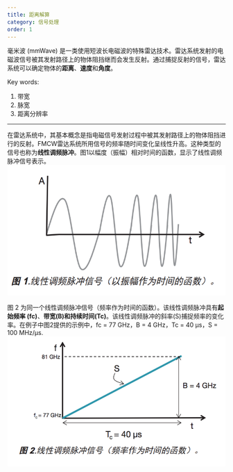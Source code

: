 ```yaml
---
title: 距离解算
category: 信号处理
order: 1
---
```


毫米波 (mmWave) 是一类使用短波长电磁波的特殊雷达技术。雷达系统发射的电磁波信号被其发射路径上的物体阻挡继而会发生反射。通过捕捉反射的信号，雷达系统可以确定物体的**距离**、**速度**和**角度**。

Key words:

1. 带宽
2. 脉宽
3. 距离分辨率

- - -

在雷达系统中，其基本概念是指电磁信号发射过程中被其发射路径上的物体阻挡进行的反射。FMCW雷达系统所用信号的频率随时间变化呈线性升高。这种类型的信号也称为**线性调频脉冲**。图1以幅度（振幅）相对时间的函数，显示了线性调频脉冲信号表示。
 <img src="https://github.com/hcheng1005/hcheng1005.github.io/blob/main/images/range-01.png" width="600"  height="300">

图 2 为同一个线性调频脉冲信号（频率作为时间的函数）。该线性调频脉冲具有**起始频率 (fc)**、**带宽(B)**和**持续时间(Tc)**。该线性调频脉冲的斜率(S)捕捉频率的变化率。在例子中图2提供的示例中，fc = 77 GHz，B = 4 GHz，Tc = 40 µs，S = 100 MHz/µs.
 <img src="https://github.com/hcheng1005/hcheng1005.github.io/blob/main/images/range-02.png" width="600"  height="300">